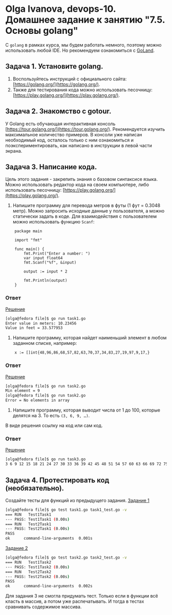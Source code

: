 # Olga Ivanova, devops-10. Домашнее задание к занятию "7.5. Основы golang"

С `golang` в рамках курса, мы будем работать немного, поэтому можно использовать любой IDE.
Но рекомендуем ознакомиться с [GoLand](https://www.jetbrains.com/ru-ru/go/).

## Задача 1. Установите golang.
1. Воспользуйтесь инструкций с официального сайта: [https://golang.org/](https://golang.org/).
2. Также для тестирования кода можно использовать песочницу: [https://play.golang.org/](https://play.golang.org/).

## Задача 2. Знакомство с gotour.
У Golang есть обучающая интерактивная консоль [https://tour.golang.org/](https://tour.golang.org/).
Рекомендуется изучить максимальное количество примеров. В консоли уже написан необходимый код,
осталось только с ним ознакомиться и поэкспериментировать, как написано в инструкции в левой части экрана.

## Задача 3. Написание кода.
Цель этого задания - закрепить знания о базовом синтаксисе языка. Можно использовать редактор кода
на своем компьютере, либо использовать песочницу: [https://play.golang.org/](https://play.golang.org/).

1. Напишите программу для перевода метров в футы (1 фут = 0.3048 метр). Можно запросить исходные данные
   у пользователя, а можно статически задать в коде.
   Для взаимодействия с пользователем можно использовать функцию `Scanf`:
```
    package main
    
    import "fmt"
    
    func main() {
        fmt.Print("Enter a number: ")
        var input float64
        fmt.Scanf("%f", &input)
    
        output := input * 2
    
        fmt.Println(output)    
    }
```

### Ответ
[Решение](file/task1.go)  
```bash
[olga@fedora file]$ go run task1.go
Enter value in meters: 10.23456
Value in feet = 33.577953 
```

1. Напишите программу, которая найдет наименьший элемент в любом заданном списке, например:
```
    x := []int{48,96,86,68,57,82,63,70,37,34,83,27,19,97,9,17,}
```

### Ответ
[Решение](file/task2.go)  
```bash
[olga@fedora file]$ go run task2.go
Min element = 9 
[olga@fedora file]$ go run task2.go
Error = No elements in array 
```

1. Напишите программу, которая выводит числа от 1 до 100, которые делятся на 3. То есть `(3, 6, 9, …)`.

В виде решения ссылку на код или сам код.

### Ответ
[Решение](file/task3.go)  
```bash
[olga@fedora file]$ go run task3.go
3 6 9 12 15 18 21 24 27 30 33 36 39 42 45 48 51 54 57 60 63 66 69 72 75 78 81 84 87 90 93 96 99
```

## Задача 4. Протестировать код (необязательно).

Создайте тесты для функций из предыдущего задания.
[Задание 1](file/task1_test.go)
```bash
[olga@fedora file]$ go test task1.go task1_test.go -v
=== RUN   Test1Task1
--- PASS: Test1Task1 (0.00s)
=== RUN   Test2Task1
--- PASS: Test2Task1 (0.00s)
PASS
ok      command-line-arguments  0.001s
```  

[Задание 2](file/task2_test.go)
```bash
[olga@fedora file]$ go test task2.go task2_test.go -v
=== RUN   Test1Task2
--- PASS: Test1Task2 (0.00s)
=== RUN   Test2Task2
--- PASS: Test2Task2 (0.00s)
PASS
ok      command-line-arguments  0.002s
``` 

Для задания 3 не смогла придумать тест. Только если в функции всё класть в массив, а потом уже распечатывать. 
И тогда в тестах сравнивать содержимое массива.